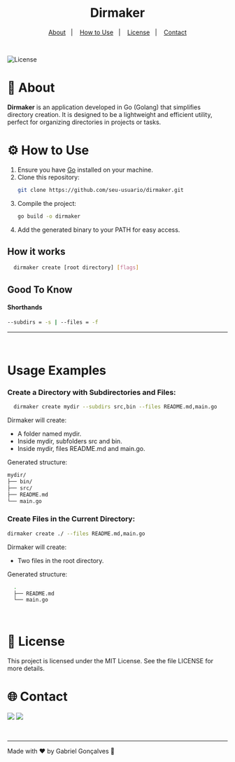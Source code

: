 <h1 align="center">
  Dirmaker
</h1>

<p align="center">
  <a href="#-about">About</a>&nbsp;&nbsp;&nbsp;|&nbsp;&nbsp;&nbsp;
  <a href="#-How%20to%20Use">How to Use</a>&nbsp;&nbsp;&nbsp;|&nbsp;&nbsp;&nbsp;
  <a href="#-license">License</a>&nbsp;&nbsp;&nbsp;|&nbsp;&nbsp;&nbsp;
  <a href="#-contact">Contact</a>
</p>
<br>
<p>
<img alt="License" src="https://img.shields.io/static/v1?label=license&message=MIT&color=49AA26&labelColor=000000">
</p>

# 📖 About

**Dirmaker** is an application developed in Go (Golang) that simplifies directory creation. It is designed to be a lightweight and efficient utility, perfect for organizing directories in projects or tasks.

# ⚙️ How to Use

1. Ensure you have [Go](https://golang.org/) installed on your machine.
2. Clone this repository:
   ```bash
   git clone https://github.com/seu-usuario/dirmaker.git
   ```
3. Compile the project:
   ```bash
   go build -o dirmaker
   ```
4. Add the generated binary to your PATH for easy access.

## How it works

```bash
  dirmaker create [root directory] [flags]
```

## Good To Know

#### Shorthands

```bash
--subdirs = -s | --files = -f
```

---

<br>

# Usage Examples

### Create a Directory with Subdirectories and Files:

```bash
  dirmaker create mydir --subdirs src,bin --files README.md,main.go
```

Dirmaker will create:

- A folder named mydir.
- Inside mydir, subfolders src and bin.
- Inside mydir, files README.md and main.go.

Generated structure:

```bash
mydir/
├── bin/
├── src/
├── README.md
└── main.go
```

### Create Files in the Current Directory:

```bash
dirmaker create ./ --files README.md,main.go
```

Dirmaker will create:

- Two files in the root directory.

Generated structure:

```bash
  .
  ├── README.md
  └── main.go
```

<br>

# 📝 License

This project is licensed under the MIT License. See the file LICENSE for more details.

# 🌐 Contact

<a href="https://www.linkedin.com/in/seu-perfil-linkedin" target="_blank"><img src="https://img.shields.io/badge/-LinkedIn-%230077B5?style=for-the-badge&logo=linkedin&logoColor=white" target="_blank"></a>
<a href="mailto:seu-email@gmail.com"><img src="https://img.shields.io/badge/Gmail-D14836?style=for-the-badge&logo=gmail&logoColor=white" target="_blank"></a>

<br>

---

Made with ♥ by Gabriel Gonçalves 🖖
